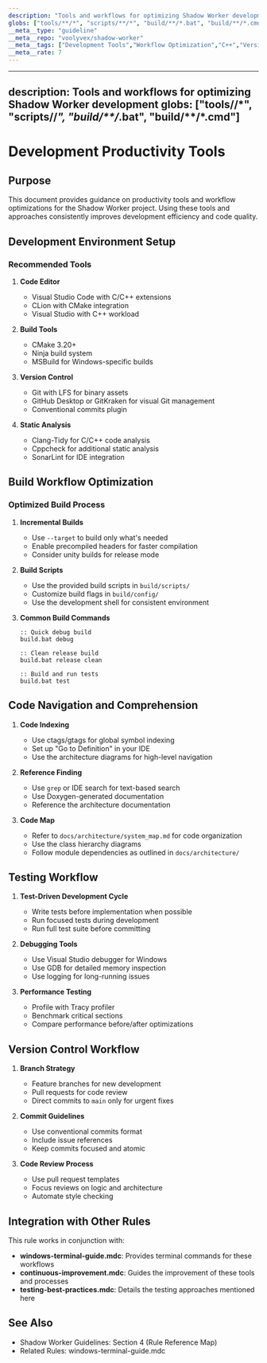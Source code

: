 ```yaml
---
description: "Tools and workflows for optimizing Shadow Worker development"
globs: ["tools/**/*", "scripts/**/*", "build/**/*.bat", "build/**/*.cmd"]
__meta__type: "guideline"
__meta__repo: "voolyvex/shadow-worker"
__meta__tags: ["Development Tools","Workflow Optimization","C++","Version Control","Testing"]
__meta__rate: 7
---
```

---
description: Tools and workflows for optimizing Shadow Worker development
globs: ["tools/**/*", "scripts/**/*", "build/**/*.bat", "build/**/*.cmd"]
---
# Development Productivity Tools

## Purpose

This document provides guidance on productivity tools and workflow optimizations for the Shadow Worker project. Using these tools and approaches consistently improves development efficiency and code quality.

## Development Environment Setup

### Recommended Tools

1. **Code Editor**
   - Visual Studio Code with C/C++ extensions
   - CLion with CMake integration
   - Visual Studio with C++ workload

2. **Build Tools**
   - CMake 3.20+
   - Ninja build system
   - MSBuild for Windows-specific builds

3. **Version Control**
   - Git with LFS for binary assets
   - GitHub Desktop or GitKraken for visual Git management
   - Conventional commits plugin

4. **Static Analysis**
   - Clang-Tidy for C/C++ code analysis
   - Cppcheck for additional static analysis
   - SonarLint for IDE integration

## Build Workflow Optimization

### Optimized Build Process

1. **Incremental Builds**
   - Use `--target` to build only what's needed
   - Enable precompiled headers for faster compilation
   - Consider unity builds for release mode

2. **Build Scripts**
   - Use the provided build scripts in `build/scripts/`
   - Customize build flags in `build/config/`
   - Use the development shell for consistent environment

3. **Common Build Commands**
   ```batch
   :: Quick debug build
   build.bat debug

   :: Clean release build
   build.bat release clean

   :: Build and run tests
   build.bat test
   ```

## Code Navigation and Comprehension

1. **Code Indexing**
   - Use ctags/gtags for global symbol indexing
   - Set up "Go to Definition" in your IDE
   - Use the architecture diagrams for high-level navigation

2. **Reference Finding**
   - Use `grep` or IDE search for text-based search
   - Use Doxygen-generated documentation
   - Reference the architecture documentation

3. **Code Map**
   - Refer to `docs/architecture/system_map.md` for code organization
   - Use the class hierarchy diagrams
   - Follow module dependencies as outlined in `docs/architecture/`

## Testing Workflow

1. **Test-Driven Development Cycle**
   - Write tests before implementation when possible
   - Run focused tests during development
   - Run full test suite before committing

2. **Debugging Tools**
   - Use Visual Studio debugger for Windows
   - Use GDB for detailed memory inspection
   - Use logging for long-running issues

3. **Performance Testing**
   - Profile with Tracy profiler
   - Benchmark critical sections
   - Compare performance before/after optimizations

## Version Control Workflow

1. **Branch Strategy**
   - Feature branches for new development
   - Pull requests for code review
   - Direct commits to `main` only for urgent fixes

2. **Commit Guidelines**
   - Use conventional commits format
   - Include issue references
   - Keep commits focused and atomic

3. **Code Review Process**
   - Use pull request templates
   - Focus reviews on logic and architecture
   - Automate style checking

## Integration with Other Rules

This rule works in conjunction with:

- **windows-terminal-guide.mdc**: Provides terminal commands for these workflows
- **continuous-improvement.mdc**: Guides the improvement of these tools and processes
- **testing-best-practices.mdc**: Details the testing approaches mentioned here

## See Also
- Shadow Worker Guidelines: Section 4 (Rule Reference Map)
- Related Rules: windows-terminal-guide.mdc